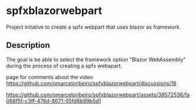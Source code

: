 # spfxblazorwebpart

Project initative to create a spfx webpart that uses blazor as framework.

## Description

The goal is be able to select the framework option "Blazor WebAssembly" during the process of creating a spfx webapart.


page for comments about the video
https://github.com/omarceloribeiro/spfxblazorwebpart/discussions/16


https://github.com/omarceloribeiro/spfxblazorwebpart/assets/38572536/fa068f5f-c3ff-476d-8671-05fd6b99b5d1

